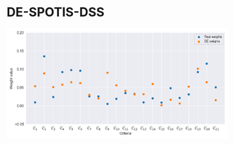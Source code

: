# DE-SPOTIS-DSS
![gif](https://github.com/energyinpython/DE-SPOTIS-DSS/blob/main/animations/ezgif.com-gif-maker.gif)
